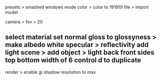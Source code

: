 presets > smashed windows
mode color > color to 191919
file > import model

camera > fov > 20

select material 
set normal gloss to glossyness > make albedo white
specular > reflectivity
add light
scene > add object > light
back front sides top bottom 
width of 6
control d to duplicate
---

render > enable gi
shadow resolution to max
